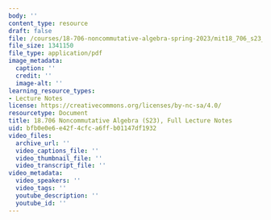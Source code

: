 ```yaml
---
body: ''
content_type: resource
draft: false
file: /courses/18-706-noncommutative-algebra-spring-2023/mit18_706_s23_full_lec.pdf
file_size: 1341150
file_type: application/pdf
image_metadata:
  caption: ''
  credit: ''
  image-alt: ''
learning_resource_types:
- Lecture Notes
license: https://creativecommons.org/licenses/by-nc-sa/4.0/
resourcetype: Document
title: 18.706 Noncommutative Algebra (S23), Full Lecture Notes
uid: bfb0e0e6-e42f-4cfc-a6ff-b01147df1932
video_files:
  archive_url: ''
  video_captions_file: ''
  video_thumbnail_file: ''
  video_transcript_file: ''
video_metadata:
  video_speakers: ''
  video_tags: ''
  youtube_description: ''
  youtube_id: ''
---
```

